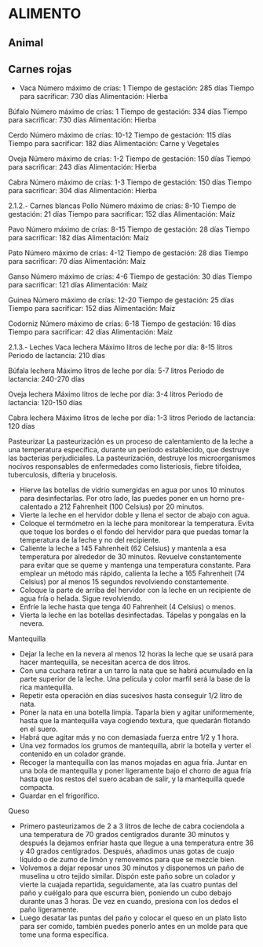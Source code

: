 ALIMENTO
=

Animal
-
Carnes rojas
-

- Vaca
Número máximo de crías: 1
Tiempo de gestación: 285 días
Tiempo para sacrificar: 730 días
Alimentación: Hierba

Búfalo
Número máximo de crías: 1
Tiempo de gestación: 334 días
Tiempo para sacrificar: 730 días
Alimentación: Hierba

Cerdo
Número máximo de crías: 10-12
Tiempo de gestación: 115 días
Tiempo para sacrificar: 182 días
Alimentación: Carne y Vegetales

Oveja
Número máximo de crías: 1-2
Tiempo de gestación: 150 días
Tiempo para sacrificar: 243 días
Alimentación: Hierba

Cabra
Número máximo de crías: 1-3
Tiempo de gestación: 150 días
Tiempo para sacrificar: 304 días
Alimentación: Hierba

2.1.2.- Carnes blancas
Pollo
Número máximo de crías: 8-10
Tiempo de gestación: 21 días
Tiempo para sacrificar: 152 días
Alimentación: Maíz

Pavo
Número máximo de crías: 8-15
Tiempo de gestación: 28 días
Tiempo para sacrificar: 182 días
Alimentación: Maíz

Pato
Número máximo de crías: 4-12
Tiempo de gestación: 28 días
Tiempo para sacrificar: 70 días
Alimentación: Maíz

Ganso
Número máximo de crías: 4-6
Tiempo de gestación: 30 días
Tiempo para sacrificar: 121 días
Alimentación: Maíz

Guinea
Número máximo de crías: 12-20
Tiempo de gestación: 25 días
Tiempo para sacrificar: 152 días
Alimentación: Maíz

Codorniz
Número máximo de crías: 6-18
Tiempo de gestación: 16 días
Tiempo para sacrificar: 42 días
Alimentación: Maíz

2.1.3.- Leches
Vaca lechera
Máximo litros de leche por día: 8-15 litros
Periodo de lactancia: 210 días

Búfala lechera
Máximo litros de leche por día: 5-7 litros
Periodo de lactancia: 240-270 días

Oveja lechera
Máximo litros de leche por día: 3-4 litros
Periodo de lactancia: 120-150 días

Cabra lechera
Máximo litros de leche por día: 1-3 litros
Periodo de lactancia: 120 días

Pasteurizar
La pasteurización es un proceso de calentamiento de la leche a una temperatura específica, durante un período establecido, que destruye las bacterias perjudiciales. La pasteurización, destruye los microorganismos nocivos responsables de enfermedades como listeriosis, fiebre tifoidea, tuberculosis, difteria y brucelosis.

- Hierve las botellas de vidrio sumergidas en agua por unos 10 minutos para desinfectarlas. Por otro lado, las puedes poner en un horno pre-calentado a 212 Fahrenheit (100 Celsius) por 20 minutos.
- Vierte la leche en el hervidor doble y llena el sector de abajo con agua.
- Coloque el termómetro en la leche para monitorear la temperatura. Evita que toque los bordes o el fondo del hervidor para que puedas tomar la temperatura de la leche y no del recipiente.
- Caliente la leche a 145 Fahrenheit (62 Celsius) y mantenla a esa temperatura por alrededor de 30 minutos. Revuelve constantemente para evitar que se queme y mantenga una temperatura constante. Para emplear un método más rápido, calienta la leche a 165 Fahrenheit (74 Celsius) por al menos 15 segundos revolviendo constantemente.
- Coloque la parte de arriba del hervidor con la leche en un recipiente de agua fría o helada. Sigue revolviendo.
- Enfríe la leche hasta que tenga 40 Fahrenheit (4 Celsius) o menos.
- Vierta la leche en las botellas desinfectadas. Tápelas y pongalas en la nevera.

Mantequilla
- Dejar la leche en la nevera al menos 12 horas la leche que se usará para hacer mantequilla, se necesitan acerca de dos litros.
- Con una cuchara retirar a un tarro la nata que se habrá acumulado en la parte superior de la leche. Una película y color marfil será la base de la rica mantequilla.
- Repetir esta operación en días sucesivos hasta conseguir 1/2 litro de nata.
- Poner la nata en una botella limpia. Taparla bien y agitar uniformemente, hasta que la mantequilla vaya cogiendo textura, que quedarán flotando en el suero.
- Habrá que agitar más y no con demasiada fuerza entre 1/2 y 1 hora.
- Una vez formados los grumos de mantequilla, abrir la botella y verter el contenido en un colador grande.
- Recoger la mantequilla con las manos mojadas en agua fría. Juntar en una bola de mantequilla y poner ligeramente bajo el chorro de agua fría hasta que los restos del suero acaban de salir, y la mantequilla quede compacta.
- Guardar en el frigorífico.

Queso
- Primero pasteurizamos de 2 a 3 litros de leche de cabra cociendola a una temperatura de 70 grados centígrados durante 30 minutos y después la dejamos enfriar hasta que llegue a una temperatura entre 36 y 40 grados centígrados. Después, añadimos unas gotas de cuajo líquido o de zumo de limón y removemos para que se mezcle bien.
- Volvemos a dejar reposar unos 30 minutos y disponemos un paño de muselina u otro tejido similar. Dispón este paño sobre un colador y vierte la cuajada repartida, seguidamente, ata las cuatro puntas del paño y cuélgalo para que escurra bien, poniendo un cubo debajo durante unas 3 horas. De vez en cuando, presiona con los dedos el paño ligeramente.
- Luego desatar las puntas del paño y colocar el queso en un plato listo para ser comido, también puedes ponerlo antes en un molde para que tome una forma específica.
